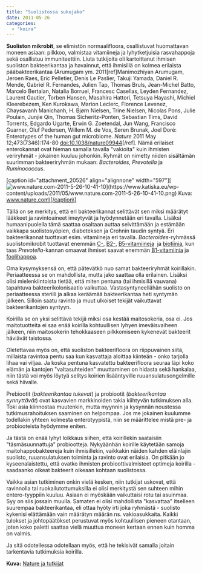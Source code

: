 ```yaml
---
title: "Suolistossa sukujako"
date: 2011-05-26
categories: 
  - "koira"
---
```


**Suoliston mikrobit**, se elimistön normaalifloora, osallistuvat huomattavan moneen asiaan: pilkkoo, valmistaa vitamiineja ja lyhytketjuisia rasvahappoja sekä osallistuu immuniteettiin. Liuta tutkijoita oli kartoittanut ihmisen suoliston bakteerikantaa ja havainnut, että ihmisillä on kolmea erilaista pääbakteerikantaa (Arumugam ym. 2011\[ref\]Manimozhiyan Arumugam, Jeroen Raes, Eric Pelletier, Denis Le Paslier, Takuji Yamada, Daniel R. Mende, Gabriel R. Fernandes, Julien Tap, Thomas Bruls, Jean-Michel Batto, Marcelo Bertalan, Natalia Borruel, Francesc Casellas, Leyden Fernandez, Laurent Gautier, Torben Hansen, Masahira Hattori, Tetsuya Hayashi, Michiel Kleerebezem, Ken Kurokawa, Marion Leclerc, Florence Levenez, Chaysavanh Manichanh, H. Bjørn Nielsen, Trine Nielsen, Nicolas Pons, Julie Poulain, Junjie Qin, Thomas Sicheritz-Ponten, Sebastian Tims, David Torrents, Edgardo Ugarte, Erwin G. Zoetendal, Jun Wang, Francisco Guarner, Oluf Pedersen, Willem M. de Vos, Søren Brunak, Joel Doré: Enterotypes of the human gut microbiome. _Nature_ 2011 May 12;473(7346):174-80 [doi:10.1038/nature09944](http://www.nature.com/nature/journal/v473/n7346/full/nature09944.html)\[/ref\]. Nämä erilaiset enterokannat ovat hieman samalla tavalla "vakioita" kuin ihmisten veriryhmät - jokainen kuuluu johonkin. Ryhmät on nimetty niiden sisältämän suurimman bakteeriryhmän mukaan: _Bacteroides_, _Prevotella_ ja _Ruminococcus_.

\[caption id="attachment\_20526" align="alignnone" width="597"\][![](images/www.nature.com-2011-5-26-10-41-10.png "www.nature.com-2011-5-26-10-41-10")](https://www.katiska.eu/wp-content/uploads/2011/05/www.nature.com-2011-5-26-10-41-10.png) Kuva: www.nature.com\[/caption\]

Tällä on se merkitys, että eri bakteerikannat selittävät sen miksi määrätyt lääkkeet ja ravintoaineet imeytyvät ja hyödynnetään eri tavalla. Lisäksi humaanipuolella tämä saattaa osaltaan auttaa selvittämään ja estämään vaikkapa suolistosyöpien, diabeteksen ja Crohnin taudin syntyä. Eri bakteerikannat tuottavat esim. vitamiineja eri tavalla. _Bacteroides_\-ryhmässä suolistomikrobit tuottavat enemmän [C-](https://www.katiska.eu/tieto/c-vitamiini/c-vitamiini/), [B2\-](https://www.katiska.eu/tieto/b-vitamiinit/riboflaviini-b2-vitamiini/), [B5\-vitamiineja](https://www.katiska.eu/tieto/b-vitamiinit/b5-vitamiini-pantoteenihappo/)  ja [biotiinia](https://www.katiska.eu/tieto/b-vitamiinit/biotiini-b7-vitamiini/), kun taas _Prevotella_\-kannan omaavat ihmiset saavat enemmän [B1\-vitamiinia](https://www.katiska.eu/tieto/b-vitamiinit/tiamiini-b1-vitamiini/) ja [foolihappoa](https://www.katiska.eu/tieto/b-vitamiinit/foolihappo/).

Oma kysymyksensä on, että pätevätkö nuo samat bakteeriryhmät koirillakin. Periaatteessa se on mahdollista, mutta jako saattaa olla erilainen. Lisäksi olisi mielenkiintoista tietää, että miten pentuna (tai ihmisillä vauvana) tapahtuva bakteerikolonisaatio vaikuttaa. Vastasyntyneellähän suolisto on periaatteessa steriili ja alkaa keräämää bakteerikantaa heti syntymän jälkeen. Silloin saatu ravinto ja muut ulkoiset tekijät vaikuttavat bakteerikantojen syntyyn.

Koirilla se on yksi selittävä tekijä miksi osa kestää maitosokeria, osa ei. Jos maitotuotteita ei saa enää koirilla kohtuullisen lyhyen imeväisvaiheen jälkeen, niin maitosokerin tehokkaaseen pilkkomiseen kykenevät bakteerit häviävät taistossa.

Oletettavaa myös on, että suoliston bakteerifloora on riippuvainen siitä, millaista ravintoa pentu saa kun kasvattaja aloittaa kiinteän - onko tarjolla lihaa vai viljaa. Ja koska pentuna kasvatettu bakteerifloora seuraa läpi koko elämän ja kantojen "valtasuhteiden" muuttaminen on hidasta sekä hankalaa, niin tästä voi myös löytyä selitys koirien lisääntyville ruuansulatusongelmille sekä hiivalle.

Prebiootit (_bakteerikantaa tukevat_) ja probiootit (_bakteerikantaa synnyttävät_) ovat kasvavien markkinoiden takia kiihtyvän tutkimuksen alla. Toki asia kiinnostaa muutenkin, mutta myynnin ja kysynnän noustessa tutkimusrahoituksen saaminen on helpompaa. Jos me jokainen kuulumme todellakin yhteen kolmesta enterotyypistä, niin se määrittelee mistä pre- ja probiooteista hyödymme eniten.

Ja tästä on enää lyhyt loikkaus siihen, että koirillekin saataisiin "täsmäsuunnattuja" probiootteja. Nykyäänhän koirille käytetään samoja maitohappobakteereja kuin ihmisillekin, vaikkakin näiden kahden eläinlajin suolisto, ruuansulatuksen toiminta ja ravinto ovat erilaisia. On pitkään jo kyseenalaistettu, että ovatko ihmisten probioottivalmisteet optimeja koirilla - saadaanko oikeat bakteerit oikeaan kohtaan suolistossa.

Vaikka asian tutkiminen onkin vielä kesken, niin tutkijat uskovat, että ravinnolla tai ruokailutottumuksilla ei olisi merkitystä sen suhteen mihin entero-tyyppiin kuuluu. Asiaan ei myöskään vaikuttaisi rotu tai asuinmaa. Syy on siis jossain muulla. Samaten ei olisi mahdollista "kasvattaa" itselleen suurempaa bakteerikantaa, eli ottaa hyöty irti joka ryhmästä - suolisto kykenisi elättämään vain määrätyn määrän ns. vakioasukkaita. Kaikki tulokset ja johtopäätökset perustuvat myös kohtuullisen pieneen otantaan, joten koko paletti saattaa vielä muuttua moneen kertaan ennen kuin homma on valmis.

Ja sitä odotellessa odotellaan myös, että he tekisivät samalla joitain tarkentavia tutkimuksia koirilla.

**Kuva:** [Nature ja tutkijat](http://www.nature.com/nature/journal/v473/n7346/full/nature09944.html#/supplementary-information)
